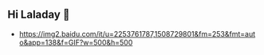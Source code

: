 ## Hi Laladay 👋

<!--
**laladay/laladay** is a ✨ _special_ ✨ repository because its `README.md` (this file) appears on your GitHub profile.

Here are some ideas to get you started:

- 🔭 I’m currently working on ...
- 🌱 I’m currently learning ...
- 👯 I’m looking to collaborate on ...
- 🤔 I’m looking for help with ...
- 💬 Ask me about ...
- 📫 How to reach me: ...
- 😄 Pronouns: ...
- ⚡ Fun fact: ...
  -->
- https://img2.baidu.com/it/u=2253761787,1508729801&fm=253&fmt=auto&app=138&f=GIF?w=500&h=500

